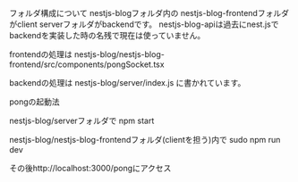 フォルダ構成について
nestjs-blogフォルダ内の
nestjs-blog-frontendフォルダがclient
serverフォルダがbackendです。
nestjs-blog-apiは過去にnest.jsでbackendを実装した時の名残で現在は使っていません。



frontendの処理は
nestjs-blog/nestjs-blog-frontend/src/components/pongSocket.tsx

backendの処理は
nestjs-blog/server/index.js
に書かれています。

pongの起動法

nestjs-blog/serverフォルダで
npm start

nestjs-blog/nestjs-blog-frontendフォルダ(clientを担う)内で
sudo npm run dev

その後http://localhost:3000/pongにアクセス



